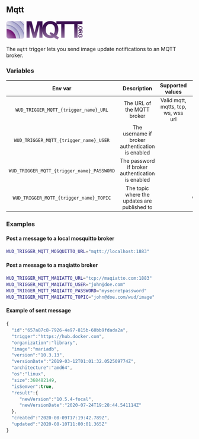 ## Mqtt
![logo](mqtt.png)

The ```mqtt``` trigger lets you send image update notifications to an MQTT broker.

### Variables

| Env var                                        | Description                                      | Supported values                    | Default value |
|:----------------------------------------------:|:------------------------------------------------:|:-----------------------------------:|:-------------:| 
| ```WUD_TRIGGER_MQTT_{trigger_name}_URL```      | The URL of the MQTT broker                       | Valid mqtt, mqtts, tcp, ws, wss url |               |
| ```WUD_TRIGGER_MQTT_{trigger_name}_USER```     | The username if broker authentication is enabled |                                     |               |
| ```WUD_TRIGGER_MQTT_{trigger_name}_PASSWORD``` | The password if broker authentication is enabled |                                     |               |
| ```WUD_TRIGGER_MQTT_{trigger_name}_TOPIC```    | The topic where the updates are published to     |                                     | wud/image     |

### Examples

#### Post a message to a local mosquitto broker

```bash
WUD_TRIGGER_MQTT_MOSQUITTO_URL="mqtt://localhost:1883"
```

#### Post a message to a maqiatto broker

```bash
WUD_TRIGGER_MQTT_MAQIATTO_URL="tcp://maqiatto.com:1883"
WUD_TRIGGER_MQTT_MAQIATTO_USER="john@doe.com"
WUD_TRIGGER_MQTT_MAQIATTO_PASSWORD="mysecretpassword"
WUD_TRIGGER_MQTT_MAQIATTO_TOPIC="john@doe.com/wud/image"
```

#### Example of sent message
```javascript
{
  "id":"657a87c8-7926-4e97-815b-60bb9fdada2a",
  "trigger":"https://hub.docker.com",
  "organization":"library",
  "image":"mariadb",
  "version":"10.3.13",
  "versionDate":"2019-03-12T01:01:32.052509774Z",
  "architecture":"amd64",
  "os":"linux",
  "size":368482149,
  "isSemver":true,
  "result":{
     "newVersion":"10.5.4-focal",
     "newVersionDate":"2020-07-24T19:28:44.541114Z"
  },
  "created":"2020-08-09T17:19:42.789Z",
  "updated":"2020-08-10T11:00:01.365Z"
}
```

